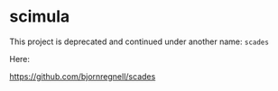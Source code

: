 # scimula

This project is deprecated and continued under another name: `scades`

Here:

https://github.com/bjornregnell/scades
